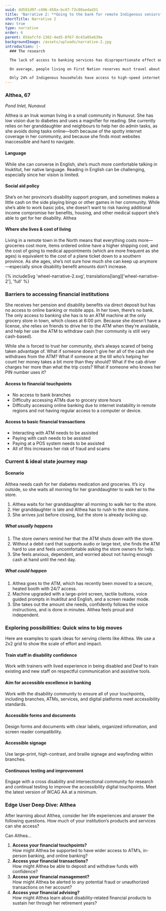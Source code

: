 ```yaml
---
uuid: dd591d97-c496-458a-bc47-73c08aedad31
title: 'Narrative 2: **Going to the bank for remote Indigenous seniors** with disabilities'
shortTitle: Narrative 2
nav: true
type: narrative
order: 6
parent: 85dafcfd-1302-4ed5-8f67-0c43a05e639a
backgroundImage: /assets/uploads/narrative-2.jpg
introduction: |-
  ### The research

  The lack of access to banking services has disproportionate effect on Indigenous peoples. _(Share, 2023)_

  On average, people living on First Nation reserves must travel about 25 km to reach a bank (compared to 9km for rural Canadians). _(Chen et al., 2023)_

  Only 24% of Indigenous households have access to high-speed internet (compared to 37% of rural households). _(Innovation, Science and Economic Development Canada, 2022)_
---
```

### Althea, 67

_Pond Inlet, Nunavut_

Althea is an Inuk woman living in a small community in Nunuvut. She has low vision due to diabetes and uses a magnifier for reading. She currently relies on her granddaughter and neighbours to help her do admin tasks, as she avoids doing tasks online—both because of the spotty internet coverage in her community, and because she finds most websites inaccessible and hard to navigate.

#### Language

While she can converse in English, she’s much more comfortable talking in Inuktitut, her native language. Reading in English can be challenging, especially since her vision is limited.

#### Social aid policy

She’s on her province’s disability support program, and sometimes makes a little cash on the side playing bingo or other games in her community. While she’s able to work basic jobs, she doesn’t want to risk having additional income compromise her benefits, housing, and other medical support she’s able to get for her disability.
Althea

#### Where she lives & cost of living

Living in a remote town in the North means that everything costs more—groceries cost more, items ordered online have a higher shipping cost, and the cost of going to medical appointments (which are more frequent as she ages) is equivalent to the cost of a plane ticket down to a southern province. As she ages, she’s not sure how much she can keep up anymore—especially since disability benefit amounts don’t increase.

{% includeSvg 'wheel-narrative-2.svg', translations[lang]['wheel-narrative-2'], 'full' %}
<!-- alt: A circle with three layers radiating out from the centre. A bidirectional arrow stretches from the light centre to the dark edge of the circle. The light inner layer is labelled least impacted. The dark outer layer is labelled most impacted. The circle is divided into eight slices, each representing one of the factors impacting financial stability. The level of impact for Althea's narrative is marked on each slice. Althea is highly impacted by where she lives, social aid policies, cost of living and language.  Slices are connected with a dashed line.-->


### Barriers to accessing financial institutions

She receives her pension and disability benefits via direct deposit but has no access to online banking or mobile apps. In her town, there’s no bank. The only access to banking she has is to an ATM machine at the only grocery store in town, which closes at 6:00 pm. Because she doesn’t have a license, she relies on friends to drive her to the ATM when they’re available, and help her use the ATM to withdraw cash (her community is still very cash-based).

While she is forced to trust her community, she’s always scared of being taken advantage of. What if someone doesn’t give her all of the cash she withdraws from the ATM? What if someone at the till who’s helping her count her money takes a bit more than they should? What if the cab driver charges her more than what the trip costs? What if someone who knows her PIN number uses it?

#### Access to financial touchpoints
<!--half pyramid goes here. alt: Four pyramid tiers. The bottom tier is identified as relevant to Althea’s story. -->

- No access to bank branches
- Difficulty accessing ATMs due to grocery store hours
- Difficulty accessing online banking due to internet instability in remote regions and not having regular access to a computer or device.

#### Access to basic financial transactions

- Interacting with ATM needs to be assisted
- Paying with cash needs to be assisted
- Paying at a POS system needs to be assisted
- All of this increases her risk of fraud and scams

<!-- Pyramid diagram goes here. alt: Four pyramid tiers. The second tier from the bottom is identified as relevant to Althea’s story. -->

### Current & ideal state journey map

#### Scenario

Althea needs cash for her diabetes medication and groceries. It’s icy outside, so she waits all morning for her granddaughter to walk her to the store.

<!-- Flow chart goes here. alt: a journey map timeline. The timeline begins with the current scenario and splits into what usually happens and what could happen.-->

1. Althea waits for her granddaughter all morning to walk her to the store.
2. Her granddaughter is late and Althea has to rush to the store alone.
3. She arrives just before closing, but the store is already locking up.

##### What usually happens

1. The store owners remind her that the ATM shuts down with the store.
2. Without a debit card that supports audio or large text, she finds the ATM hard to use and feels uncomfortable asking the store owners for help.
3. She feels anxious, dependent, and worried about not having enough cash at hand until the next day.

##### What could happen

1. Althea goes to the ATM, which has recently been moved to a secure, heated booth with 24/7 access.
2. Machine upgraded with a large-print screen, tactile buttons, voice guided prompts in Inuktitut and English, and a screen reader mode.
3. She takes out the amount she needs, confidently follows the voice instructions, and is done in minutes. Althea feels proud and independent.

### Exploring possibilities: Quick wins to big moves

Here are examples to spark ideas for serving clients like Althea. We use a 2x2 grid to show the scale of effort and impact.

<!-- Grid diagram goes here. alt empty-->

#### Train staff in disability confidence

Work with trainers with lived experience in being disabled and Deaf to train existing and new staff on respectful communication and assistive tools.

#### Aim for accessible excellence in banking

Work with the disability community to ensure all of your touchpoints, including branches, ATMs, services, and digital platforms meet accessibility standards.

#### Accessible forms and documents

Design forms and documents with clear labels, organized information, and screen reader compatibility.

#### Accessible signage

Use large-print, high-contrast, and braille signage and wayfinding within branches.

#### Continuous testing and improvement

Engage with a cross disability and intersectional community for research and continual testing to improve the accessibility digital touchpoints. Meet the latest version of WCAG AA at a minimum.

### Edge User Deep Dive: Althea

After learning about Althea, consider her life experiences and answer the following questions. How much of your institution’s products and services can she access?

Can Althea…

<!-- Inverted pyramid diagram goes here. alt empty-->

1. **Access your financial touchpoints?**<br />
   How might Althea be supported to have wider access to ATM’s, in-person banking, and online banking?
2. **Access your financial transactions?**<br />
   How might Althea be able to deposit and withdraw funds with confidence?
3. **Access your financial management?**<br />
   How might Althea be alerted to any potential fraud or unauthorized transactions on her account?
4. **Access your financial advising?**<br />
   How might Althea learn about disability-related financial products to sustain her through her retirement years?
